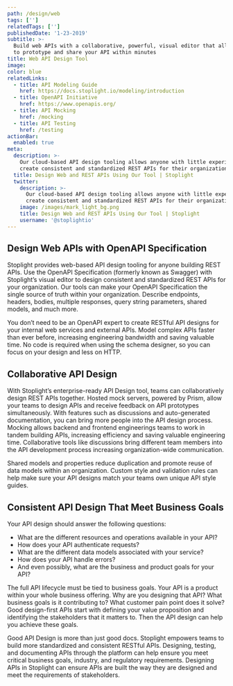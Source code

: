 ```yaml
---
path: /design/web
tags: ['']
relatedTags: ['']
publishedDate: '1-23-2019'
subtitle: >-
  Build web APIs with a collaborative, powerful, visual editor that allows you
  to prototype and share your API within minutes
title: Web API Design Tool
image:
color: blue
relatedLinks:
  - title: API Modeling Guide
    href: https://docs.stoplight.io/modeling/introduction
  - title: OpenAPI Initiative
    href: https://www.openapis.org/
  - title: API Mocking
    href: /mocking
  - title: API Testing
    href: /testing
actionBar:
  enabled: true
meta:
  description: >-
    Our cloud-based API design tooling allows anyone with little experience to
    create consistent and standardized REST APIs for their organization
  title: Design Web and REST APIs Using Our Tool | Stoplight
  twitter:
    description: >-
      Our cloud-based API design tooling allows anyone with little experience to
      create consistent and standardized REST APIs for their organization
    image: /images/mark_light_bg.png
    title: Design Web and REST APIs Using Our Tool | Stoplight
    username: '@stoplightio'
---
```


## Design Web APIs with OpenAPI Specification

Stoplight provides web-based API design tooling for anyone building REST APIs. Use the OpenAPI Specification (formerly known as Swagger) with Stoplight’s visual editor to design consistent and standardized REST APIs for your organization. Our tools can make your OpenAPI Specification the single source of truth within your organization. Describe endpoints, headers, bodies, multiple responses, query string parameters, shared models, and much more.

You don’t need to be an OpenAPI expert to create RESTful API designs for your internal web services and external APIs. Model complex APIs faster than ever before, increasing engineering bandwidth and saving valuable time. No code is required when using the schema designer, so you can focus on your design and less on HTTP.

## Collaborative API Design

With Stoplight’s enterprise-ready API Design tool, teams can collaboratively design REST APIs together. Hosted mock servers, powered by Prism, allow your teams to design APIs and receive feedback on API prototypes simultaneously. With features such as discussions and auto-generated documentation, you can bring more people into the API design process. Mocking allows backend and frontend engineerings teams to work in tandem building APIs, increasing efficiency and saving valuable engineering time. Collaborative tools like discussions bring different team members into the API development process increasing organization-wide communication.

Shared models and properties reduce duplication and promote reuse of data models within an organization. Custom style and validation rules can help make sure your API designs match your teams own unique API style guides.

## Consistent API Design That Meet Business Goals

Your API design should answer the following questions:

- What are the different resources and operations available in your API?
- How does your API authenticate requests?
- What are the different data models associated with your service?
- How does your API handle errors?
- And even possibly, what are the business and product goals for your API?

The full API lifecycle must be tied to business goals. Your API is a product within your whole business offering. Why are you designing that API? What business goals is it contributing to? What customer pain point does it solve? Good design-first APIs start with defining your value proposition and identifying the stakeholders that it matters to. Then the API design can help you achieve these goals.

Good API Design is more than just good docs. Stoplight empowers teams to build more standardized and consistent RESTful APIs. Designing, testing, and documenting APIs through the platform can help ensure you meet critical business goals, industry, and regulatory requirements. Designing APIs in Stoplight can ensure APIs are built the way they are designed and meet the requirements of stakeholders.
